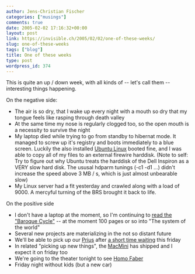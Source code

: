 ```yaml
---
author: Jens-Christian Fischer
categories: ["musings"]
comments: true
date: 2005-02-02 17:16:32+00:00
layout: post
link: https://invisible.ch/2005/02/02/one-of-these-weeks/
slug: one-of-these-weeks
tags: ["blog"]
title: One of these weeks
type: post
wordpress_id: 374
---
```


This is quite an up / down week, with all kinds of -- let's call them -- interesting things happening.

On the negative side:
 
* The air is so dry, that I wake up every night with a mouth so dry that my tongue feels like rasping through death valley
* At the same time my nose is regularly clogged too, so the open mouth is a necessity to survive the night
* My laptop died while trying to go from standby to hibernat mode. It managed to screw up it's registry and boots immediately to a blue screen. Luckily the also installed [Ubuntu Linux][1] booted fine, and I was able to copy all of my files to an external firewire harddisk. (Note to self: Try to figure out why Ubuntu treats the harddisk of the Dell Inspiron as a VERY slow hard disk. The ususal hdparm tunings (-c1 -d1 ...) didn't increase the speed above 3 MB / s, which is just almost unbearable slow)
* My Linux server had a fit yesterday and crawled along with a load of 9000. A mercyful turning of the BRS brought it back to life.
 

On the positive side

* I don't have a laptop at the moment, so I'm continuing to [read the "Baroque Cycle"][2] -- at the moment 100 pages or so into "The system of the world"
* Several new projects are materializing in the not so distant future
* We'll be able to pick up our [Prius][3] after [a short time waiting][4] this friday
* In related "picking up new things", the [MacMini][5] has shipped and I expect it on friday too
* We're going to the theater tonight to see [Homo Faber][6]
* Friday night without kids (but a new car)

[1]: https://www.ubuntulinux.org
[2]: https://43things.com/things/view/169
[3]: https://www.prius.ch
[4]: /archives/000266.html
[5]: /archives/000360.html
[6]: https://www.schauspielhaus.ch/www/107_430.asp?PlayID=19
